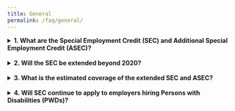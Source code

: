 ```yaml
---
title: General
permalink: /faq/general/
---
```

<details>
  <summary><b>1. What are the Special Employment Credit (SEC) and Additional Special Employment Credit (ASEC)?</b></summary>
  
  The SEC was first introduced as a 2011 Budget initiative to raise the employment rate of older low-wage Singaporeans. In 2016, it was extended for 3 years (viz. 2017 to 2019) to provide wage offsets to employers hiring Singaporean workers aged 55 and above, and earning up to $4,000. <br><br>
  To encourage employers to voluntarily re-employ Singaporeans above the re-employment age, it was announced at Budget 2015 that an additional wage offset up to 3 (ASEC) would be introduced in 2015.<br><br>
  The re-employment age was raised from 65 to 67 from 1 July 2017. The new re-employment age of 67 applies to those who turn 65 on or after 1 July 2017; in other words, those born on or after 1 July 1952.<br><br>
  The additional wage offset of 3% was extended from 1 July 2017 to 31 December 2019 to encourage employers to voluntarily re-employ employees who are not covered by the new re-employment age.<br><br>
  As announced at Budget 2019, the SEC and ASEC will be extended for one more year until end-2020.
</details><br>
<details>
  <summary><b>2. Will the SEC be extended beyond 2020?</b></summary>
 
  The final payment of SEC was made in March 2021. From 1 January 2021, there are two new schemes – the Senior Employment Credit and the Enabling Employment Credit.<br><br>
	<ul>
  <li>The Senior Employment Credit provides wage offsets to employers who employ Singaporean employees aged 55 and above, and earning below $4,000 a month; and</li>
  <li>The Enabling Employment Credit provides wage offsets to employers who employ Singaporean employees with disabilities aged 13 and above and earning below $4,000 a month.</li>
</ul>
	  The final payment of SEC was made in March 2021. From 1 January 2021, there are two new schemes – the Senior Employment Credit and the Enabling Employment Credit.
	For more details on the new schemes, please visit <a href="https://www.iras.gov.sg/irashome/schemes/businesses/sec_cto_eec/">here</a>.
	
</details><br>
<details>
  <summary><b>3. What is the estimated coverage of the extended SEC and ASEC?</b></summary>
  
  The extended SEC is estimated to cover about 404,000 workers, or about three in four older Singaporean workers.
</details><br>
<details>
  <summary><b>4. Will SEC continue to apply to employers hiring Persons with Disabilities (PWDs)?</b></summary>
  
  The SEC for PWDs will also be extended for one more year, until end-2020.<br><br>
  The extended SEC will continue to provide a wage offsets of up to 16% of the PWD's monthly wage, regardless of age, for employers hiring PWDs. The monthly SEC will be capped at $240. The wage offset for the extended ASEC will continue to be set at up to 22%, capped at $330.
</details>
